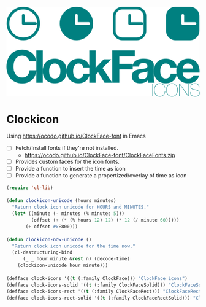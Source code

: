 ![](https://github.com/ocodo/ClockFace-font/raw/master/ClockFace-font-splash.png)

# Clockicon

Using https://ocodo.github.io/ClockFace-font in Emacs

- [ ] Fetch/Install fonts if they're not installed.
  - https://ocodo.github.io/ClockFace-font/ClockFaceFonts.zip
- [ ] Provides custom faces for the icon fonts.
- [ ] Provide a function to insert the time as icon
- [ ] Provide a function to generate a propertized/overlay of time as icon

```lisp
(require 'cl-lib)

(defun clockicon-unicode (hours minutes)
  "Return clock icon unicode for HOURS and MINUTES."
  (let* ((minute (- minutes (% minutes 5)))
         (offset (+ (* (% hours 12) 12) (* 12 (/ minute 60)))))
       (+ offset #xE800)))

(defun clockicon-now-unicode ()
  "Return clock icon unicode for the time now."
  (cl-destructuring-bind
      (_ _ hour minute &rest n) (decode-time)
    (clockicon-unicode hour minute)))
    
(defface clock-icons '((t (:family ClockFace))) "ClockFace icons")
(defface clock-icons-solid '((t (:family ClockFaceSolid))) "ClockFaceSolid icons")
(defface clock-icons-rect '((t (:family ClockFaceRect))) "ClockFaceRect icons")
(defface clock-icons-rect-solid '((t (:family ClockFaceRectSolid))) "ClockFaceRectSolid icons")

```
